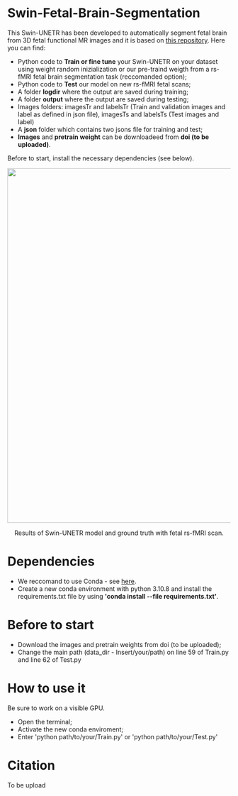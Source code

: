 # Swin-Fetal-Brain-Segmentation

This Swin-UNETR has been developed to automatically segment fetal brain from 3D fetal functional MR images and it is based on [this repository](https://github.com/Project-MONAI/research-contributions/tree/main/SwinUNETR). Here you can find:
 
  -  Python code to **Train or fine tune** your Swin-UNETR on your dataset using weight random inizialization or our pre-traind weigth from a rs-fMRI fetal brain segmentation task (reccomanded option);
  - Python code to **Test** our model on new rs-fMRI fetal scans;
  - A folder **logdir** where the output are saved during training;
  - A folder **output** where the output are saved during testing;
  - Images folders: imagesTr and labelsTr (Train and validation images and label as defined in json file), imagesTs and labelsTs (Test images and label)
  -  A **json** folder which contains two jsons file for training and test;
  -  **Images** and **pretrain weight** can be downloadeed from **doi (to be uploaded)**.

Before to start, install the necessary dependencies (see below).

<p align="center">
<img src="[https://github.com/NicoloPecco/RS-FetMRI/blob/main/Images/Flowchart.png](https://github.com/NicoloPecco/Swin-Functional-Fetal-Brain-Segmentation/blob/main/Screenshot%202024-01-26%20at%2012.50.22.png)" width="800" height="800">
</p>
<p align="center">
Results of Swin-UNETR model and ground truth with fetal rs-fMRI scan.
</p>

# Dependencies
- We reccomand to use Conda - see [here](https://conda.io/projects/conda/en/latest/user-guide/install/index.html).
- Create a new conda environment with python 3.10.8 and install the requirements.txt file by using **'conda install --file requirements.txt'**.

# Before to start

- Download the images and pretrain weights from doi (to be uploaded);
- Change the main path (data_dir - Insert/your/path) on line 59 of Train.py and line 62 of Test.py

# How to use it

Be sure to work on a visible GPU.

- Open the terminal;
- Activate the new conda enviroment;
- Enter 'python path/to/your/Train.py' or 'python path/to/your/Test.py'

# Citation

To be upload

